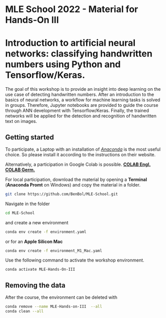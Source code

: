 # MLE School 2022 - Material for Hands-On III

# Introduction to artificial neural networks: classifying handwritten numbers using Python and Tensorflow/Keras.

The goal of this workshop is to provide an insight into deep learning on the use case of detecting handwritten numbers. After an introduction to the basics of neural networks, a workflow for machine learning tasks is solved in groups. Therefore, Jupyter notebooks are provided to guide the course through ANN development with Tensorflow/Keras. Finally, the trained networks will be applied for the detection and recognition of handwritten text on images.


## Getting started

To participate, a Laptop with an installation of [*Anaconda*](https://www.anaconda.com/) is the most useful choice. So please install it according to the instructions on their website.

Alternatively, a participation in Google Colab is possible. 
[**COLAB Engl.**](https://colab.research.google.com/github/BenBol/MLE-School/blob/main/Workshop_english.ipynb)
[**COLAB Germ.**](https://colab.research.google.com/github/BenBol/MLE-School/blob/main/Workshop_Germ.ipynb)

For local participation, download the material by opening a **Terminal** (**Anaconda Promt** on Windows) and copy the material in a folder. 

```bash
git clone https://github.com/BenBol/MLE-School.git
```

Navigate in the folder
```bash
cd MLE-School
```
and create a new environment 
```bash
conda env create -f environment.yaml
```
or for an **Apple Silicon Mac**
```bash
conda env create -f environment_M1_Mac.yaml
```
Use the following command to activate the workshop environment.

```bash
conda activate MLE-Hands-On-III
```

## Removing the data

After the course, the environment can be deleted with
```bash
conda remove --name MLE-Hands-on-III  --all
conda clean --all
``` 